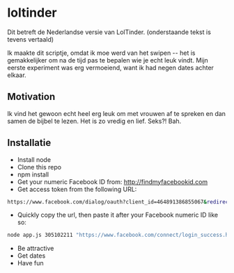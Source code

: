 # loltinder


Dit betreft de Nederlandse versie van LolTinder.
(onderstaande tekst is tevens vertaald)

Ik maakte dit scriptje, omdat ik moe werd van het swipen -- het is gemakkelijker om na de tijd pas te bepalen wie je echt leuk vindt. Mijn eerste experiment was erg vermoeiend, want ik had negen dates achter elkaar.

## Motivation

Ik vind het gewoon echt heel erg leuk om met vrouwen af te spreken en dan samen de bijbel te lezen. Het is zo vredig en lief. Seks?! Bah.


## Installatie

* Install node
* Clone this repo
* npm install
* Get your numeric Facebook ID from: http://findmyfacebookid.com
* Get access token from the following URL:

```sh
https://www.facebook.com/dialog/oauth?client_id=464891386855067&redirect_uri=https://www.facebook.com/connect/login_success.html&scope=basic_info,email,public_profile,user_about_me,user_activities,user_birthday,user_education_history,user_friends,user_interests,user_likes,user_location,user_photos,user_relationship_details&response_type=token
```

* Quickly copy the url, then paste it after your Facebook numeric ID like so:

```sh
node app.js 305102211 "https://www.facebook.com/connect/login_success.html#access_token=CAAGm0PX4ZCpsc3npjYuZASBBIwGz8rS1aQcnjn2cThwpwVVJ9QNqlejhICzkharwvX56IIw5hEsebHIaxSXAs4RvoSBLhsCaKTgQAZBGny1EICA7orRtiuhHVjspFXZBs2GT6JpHUKtlAZD&expires_in=6902"
```

* Be attractive
* Get dates
* Have fun
